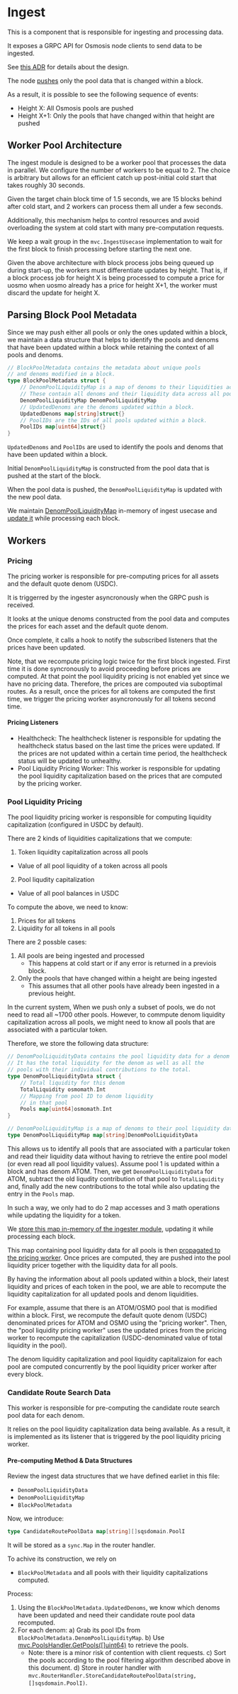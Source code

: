 # Ingest

This is a component that is responsible for ingesting and processing data.

It exposes a GRPC API for Osmosis node clients to send data to be ingested.

See [this ADR](https://www.notion.so/osmosiszone/ADR-006-Streaming-GRPC-SQS-Ingest-4e3b2ff7d23e43e2a1f3c43adc3c26bc) for details about the design.

The node [pushes](https://github.com/osmosis-labs/osmosis/blob/970db14d2ee14b4301bc6ebf6d620fa907923105/ingest/sqs/service/grpc_client.go#L42) only the pool data that is changed within a block.

As a result, it is possible to see the following sequence of events:
- Height X: All Osmosis pools are pushed
- Height X+1: Only the pools that have changed within that height are pushed

## Worker Pool Architecture

The ingest module is designed to be a worker pool that processes the data in parallel.
We configure the number of workers to be equal to 2. The choice is arbitrary but allows for an efficient catch up
post-initial cold start that takes roughly 30 seconds.

Given the target chain block time of 1.5 seconds, we are 15 blocks behind after cold start, and 2 workers can process them all
under a few seconds.

Additionally, this mechanism helps to control resources and avoid overloading the system at cold start with many pre-computation requests.

We keep a wait group in the `mvc.IngestUsecase` implementation to wait for the first block to finish processing before starting the next one.

Given the above architecture with block process jobs being queued up during start-up, the workers must differentiate updates by height.
That is, if a block process job for height X is being processed to compute a price for uosmo when uosmo already has a price for height X+1, the worker must discard the update for height X.

## Parsing Block Pool Metadata

Since we may push either all pools or only the ones updated within a block, we
maintain a data structure that helps to identify the pools and denoms that have been updated within a block
while retaining the context of all pools and denoms.

```go
// BlockPoolMetadata contains the metadata about unique pools
// and denoms modified in a block.
type BlockPoolMetadata struct {
	// DenomPoolLiquidityMap is a map of denoms to their liquidities across pools.
	// These contain all denoms and their liquidity data across all pools.
	DenomPoolLiquidityMap DenomPoolLiquidityMap
	// UpdatedDenoms are the denoms updated within a block.
	UpdatedDenoms map[string]struct{}
	// PoolIDs are the IDs of all pools updated within a block.
	PoolIDs map[uint64]struct{}
}
```

`UpdatedDenoms` and `PoolIDs` are used to identify the pools and denoms that have been updated within a block.

Initial `DenomPoolLiquidityMap` is constructed from the pool data that is pushed at the start of the block.

When the pool data is pushed, the `DenomPoolLiquidityMap` is updated with the new pool data.

We maintain [DenomPoolLiquidityMap](https://github.com/osmosis-labs/sqs/blob/83fbe8e25f332e259b97bc0a4873c21664d8f9f9/ingest/usecase/ingest_usecase.go#L59) in-memory of ingest usecase and [update it](https://github.com/osmosis-labs/sqs/blob/83fbe8e25f332e259b97bc0a4873c21664d8f9f9/ingest/usecase/ingest_usecase.go#L188) while processing each block.

## Workers

### Pricing

The pricing worker is responsible for pre-computing prices for all assets and the default quote denom (USDC).

It is triggerred by the ingester asyncronously when the GRPC push is received.

It looks at the unique denoms constructed from the pool data and computes the prices for each
asset and the default quote denom.

Once complete, it calls a hook to notify the subscribed listeners that the prices have been updated.

Note, that we recompute pricing logic twice for the first block ingested. First time it is done
syncronously to avoid proceeding before prices are computed. At that point the pool liquidity pricing
is not enabled yet since we have no pricing data. Therefore, the prices are compouted via suboptimal routes.
As a result, once the prices for all tokens are computed the first time, we trigger the pricing worker
asyncronously for all tokens second time.

#### Pricing Listeners

- Healthcheck: The healthcheck listener is responsible for updating the healthcheck status based on the last time the prices were updated. If the prices are not updated within a certain time period, the healthcheck status will be updated to unhealthy.
- Pool Liquidity Pricing Worker: This worker is responsible for updating the pool liquidity capitalization
based on the prices that are computed by the pricing worker.

### Pool Liquidity Pricing

The pool liquidity pricing worker is responsible for computing liquidity capitalization (configured in USDC by default).

There are 2 kinds of liquidities capitalizations that we compute:
1. Token liquidity capitalization across all pools
  * Value of all pool liquidity of a token across all pools
2. Pool liqudity capitalization
  * Value of all pool balances in USDC

To compute the above, we need to know:
1. Prices for all tokens
2. Liquidity for all tokens in all pools

There are 2 possble cases:
1. All pools are being ingested and processed
   * This happens at cold start or if any error is returned in a previois block.
2. Only the pools that have changed within a height are being ingested
   * This assumes that all other pools have already been ingested in a previous height.


In the current system, When we push only a subset of pools, we do not need to read all ~1700 other pools. However, to commpute denom liquidity capitalization across all pools, we might need to know all pools that are associated with a particular token.

Therefore, we store the following data structure:

```go
// DenomPoolLiquidityData contains the pool liquidity data for a denom
// It has the total liquidity for the denom as well as all the
// pools with their individual contributions to the total.
type DenomPoolLiquidityData struct {
	// Total liquidity for this denom
	TotalLiquidity osmomath.Int
	// Mapping from pool ID to denom liquidity
	// in that pool
	Pools map[uint64]osmomath.Int
}

// DenomPoolLiquidityMap is a map of denoms to their pool liquidity data.
type DenomPoolLiquidityMap map[string]DenomPoolLiquidityData
```

This allows us to identify all pools that are associated with a particular token and read their liquidity
data without having to retrieve the entire pool model (or even read all pool liquidity values). Assume pool
1 is updated within a block and has denom ATOM. Then, we get `DenomPoolLiquidityData` for ATOM, subtract
the old liqudity contribution of that pool to `TotalLiquidity` and, finally add the new contributions to the total while also updating the entry in the `Pools` map.

In such a way, we only had to do 2 map accesses and 3 math operations while updating the liquidity for a token.

We [store this map in-memory of the ingester module](https://github.com/osmosis-labs/sqs/blob/81452a23b12fe9744e30ee04f5c13c790e404e51/ingest/usecase/ingest_usecase.go#L177), updating it while processing each block.

This map containing pool liquidity data for all pools is then [propagated to the pricing worker](https://github.com/osmosis-labs/sqs/blob/81452a23b12fe9744e30ee04f5c13c790e404e51/ingest/usecase/ingest_usecase.go#L95). Once prices are computed, they are pushed into the pool liquidity pricer together with the liquidity data for all pools.

By having the information about all pools updated within a block, their latest liquidity and prices of each token in the pool, we are able to recompute the liquidity capitalization for all updated pools and denom liquidities.

For example, assume that there is an ATOM/OSMO pool that is modified within a block. First, we recompute the default quote denom (USDC) denominated prices for ATOM and OSMO using the "pricing worker". Then, the "pool liquidity pricing worker" uses the updated prices from the pricing worker to recompute the capitalization (USDC-denominated value of total liquidity in the pool).

The denom liquidity capitalization and pool liquidity capitalizaion for each pool are computed concurrently by the
pool liquidity pricer worker after every block.

### Candidate Route Search Data

This worker is responsible for pre-computing the candidate route search pool data for each denom.

It relies on the pool liquidity capitalization data being available. As a result, it is implemented as its listener that is triggered by the pool liquidity pricing worker.

#### Pre-computing Method & Data Structures

Review the ingest data structures that we have defined earliet in this file:
- `DenomPoolLiquidityData`
- `DenomPoolLiquidityMap`
- `BlockPoolMetadata`


Now, we introduce:

```go
type CandidateRoutePoolData map[string][]sqsdomain.PoolI
```

It will be stored as a `sync.Map` in the router handler.

To achive its construction, we rely on 

- `BlockPoolMetadata` and all pools with their liquidity capitalizations computed.

Process:
1. Using the `BlockPoolMetadata.UpdatedDenoms`, we know which denoms have been updated
and need their candidate route pool data recomputed.
2. For each denom:
   a) Grab its pool IDs from `BlockPoolMetadata.DenomPoolLiquidityMap`.
   b) Use [mvc.PoolsHandler.GetPools([]uint64)](https://github.com/osmosis-labs/sqs/blob/83fbe8e25f332e259b97bc0a4873c21664d8f9f9/pools/usecase/pools_usecase.go#L249) to retrieve the pools.
      - Note: there is a minor risk of contention with client requests.
   c) Sort the pools according to the pool filtering algorithm described above in this document.
   d) Store in router handler with `mvc.RouterHandler.StoreCandidateRoutePoolData(string, []sqsdomain.PoolI)`.
